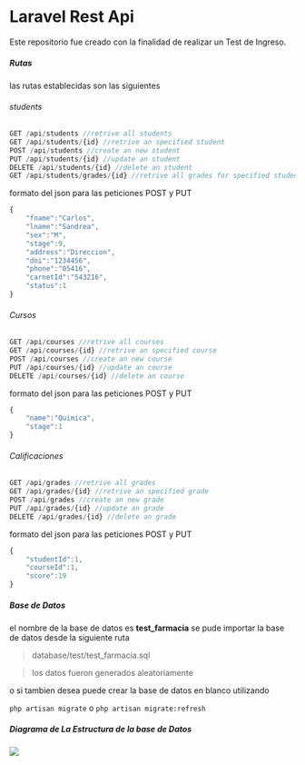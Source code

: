 # Laravel Rest Api

Este repositorio fue creado con la finalidad de realizar un Test de Ingreso.

##### Rutas
las rutas establecidas son las siguientes
###### students
```javascript
GET /api/students //retrive all students
GET /api/students/{id} //retrive an specified student
POST /api/students //create an new student
PUT /api/students/{id} //update an student
DELETE /api/students/{id} //delete an student
GET /api/students/grades/{id} //retrive all grades for specified student
```

formato del json para las peticiones POST y PUT 

```javascript
{
	"fname":"Carlos",
	"lname":"Sandrea",
	"sex":"M",
	"stage":9,
	"address":"Direccion",
	"dni":"1234456",
	"phone":"05416",
	"carnetId":"543216",
	"status":1
}
```


###### Cursos
```javascript
GET /api/courses //retrive all courses
GET /api/courses/{id} //retrive an specified course
POST /api/courses //create an new course
PUT /api/courses/{id} //update an course
DELETE /api/courses/{id} //delete an course
```
formato del json para las peticiones POST y PUT 

```javascript
{
	"name":"Quimica",
	"stage":1
}
```
###### Calificaciones
```javascript
GET /api/grades //retrive all grades
GET /api/grades/{id} //retrive an specified grade
POST /api/grades //create an new grade
PUT /api/grades/{id} //update an grade
DELETE /api/grades/{id} //delete an grade
```
formato del json para las peticiones POST y PUT 
```javascript
{
	"studentId":1,
	"courseId":1,
	"score":19
}
```
##### Base de Datos
el nombre de la base de datos es **test_farmacia**
se pude importar la base de datos desde la siguiente ruta
> database/test/test_farmacia.sql

>los datos fueron generados aleatoriamente 

o si tambien desea puede crear la base de datos en blanco utilizando

`php artisan migrate` o `php artisan migrate:refresh`

#####  Diagrama de La Estructura de la base de Datos
![](https://imgur.com/K4rU2lD.png)

